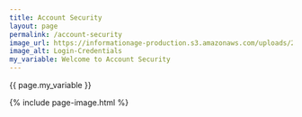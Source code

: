 ```yaml
---
title: Account Security
layout: page
permalink: /account-security
image_url: https://informationage-production.s3.amazonaws.com/uploads/2022/10/what-to-know-about-user-authentication-cyber-security.jpeg
image_alt: Login-Credentials
my_variable: Welcome to Account Security
---
```


{{ page.my_variable }}

{% include page-image.html %}
